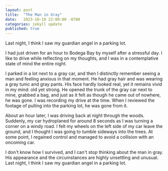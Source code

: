 ```yaml
---
layout: post
title:  "The Man in Gray"
date:   2023-10-10 22:00:00 -0700
categories: jekyll update
published: true
---
```

Last night, I think I saw my guardian angel in a parking lot.

I had just driven for an hour to Bodega Bay by myself after a stressful day. I like to drive while reflecting on my thoughts, and I was in a contemplative state of mind the entire night.

I parked in a lot next to a gray car, and then I distinctly remember seeing a man and feeling anxious in that moment. He had gray hair and was wearing a gray tunic and gray pants. His face hardly looked real, yet it remains vivid in my mind: old yet strong. He opened the trunk of the gray car next to mine, grabbed a bag, and just as it felt as though he came out of nowhere, he was gone. I was recording my drive at the time. When I reviewed the footage of pulling into the parking lot, he was gone from it.

About an hour later, I was driving back at night through the woods. Suddenly, my car hydroplaned for around 8 seconds as I was turning a corner on a windy road. I felt my wheels on the left side of my car leave the ground, and I thought I was going to tumble sideways into the trees. At some point, I regained control and managed to avoid a collision with an oncoming car.

I don't know how I survived, and I can't stop thinking about the man in gray. His appearance and the circumstances are highly unsettling and unusual. Last night, I think I saw my guardian angel in a parking lot.
